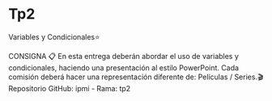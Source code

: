 # Tp2
Variables y Condicionales⭐

CONSIGNA 📋
En esta entrega deberán abordar el uso de variables y condicionales, haciendo una presentación al estilo PowerPoint. Cada comisión deberá hacer una representación diferente de: Películas / Series.🎬
Repositorio GitHub: ipmi - Rama: tp2
